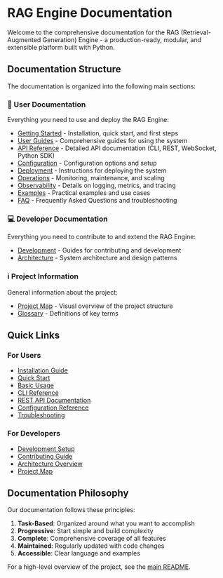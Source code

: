# RAG Engine Documentation

Welcome to the comprehensive documentation for the RAG (Retrieval-Augmented Generation) Engine - a production-ready, modular, and extensible platform built with Python.

## Documentation Structure

The documentation is organized into the following main sections:

### 🚀 User Documentation
Everything you need to use and deploy the RAG Engine:

- [Getting Started](./getting-started/) - Installation, quick start, and first steps
- [User Guides](./user-guides/) - Comprehensive guides for using the system
- [API Reference](./api-reference/) - Detailed API documentation (CLI, REST, WebSocket, Python SDK)
- [Configuration](./configuration/) - Configuration options and setup
- [Deployment](./deployment/) - Instructions for deploying the system
- [Operations](./operations/) - Monitoring, maintenance, and scaling
- [Observability](./observability/) - Details on logging, metrics, and tracing
- [Examples](./examples/) - Practical examples and use cases
- [FAQ](./faq/) - Frequently Asked Questions and troubleshooting

### 💻 Developer Documentation
Everything you need to contribute to and extend the RAG Engine:

- [Development](./development/) - Guides for contributing and development
- [Architecture](./architecture/) - System architecture and design patterns

### ℹ️ Project Information
General information about the project:

- [Project Map](./project-info/PROJECT_MAP.md) - Visual overview of the project structure
- [Glossary](./glossary.md) - Definitions of key terms

## Quick Links

### For Users
- [Installation Guide](./getting-started/installation.md)
- [Quick Start](./getting-started/quick-start.md)
- [Basic Usage](./user-guides/basic-usage.md)
- [CLI Reference](./api-reference/cli-reference.md)
- [REST API Documentation](./api-reference/rest-api.md)
- [Configuration Reference](./configuration/configuration-reference.md)
- [Troubleshooting](./faq/troubleshooting.md)

### For Developers
- [Development Setup](./development/development-setup.md)
- [Contributing Guide](./development/contributing.md)
- [Architecture Overview](./architecture/overview.md)
- [Project Map](./project-info/PROJECT_MAP.md)

## Documentation Philosophy

Our documentation follows these principles:

1. **Task-Based**: Organized around what you want to accomplish
2. **Progressive**: Start simple and build complexity
3. **Complete**: Comprehensive coverage of all features
4. **Maintained**: Regularly updated with code changes
5. **Accessible**: Clear language and examples

For a high-level overview of the project, see the [main README](../README.md).